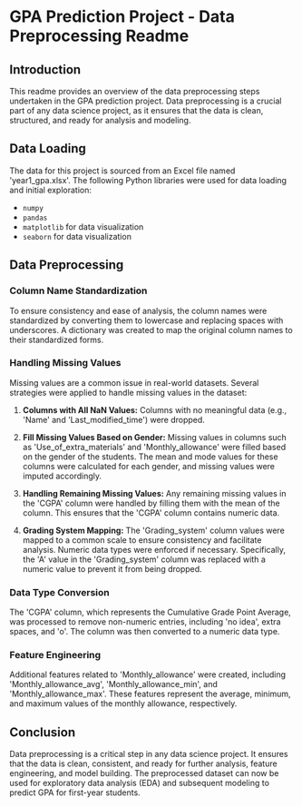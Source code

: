 # GPA Prediction Project - Data Preprocessing Readme

## Introduction

This readme provides an overview of the data preprocessing steps undertaken in the GPA prediction project. Data preprocessing is a crucial part of any data science project, as it ensures that the data is clean, structured, and ready for analysis and modeling.

## Data Loading

The data for this project is sourced from an Excel file named 'year1_gpa.xlsx'. The following Python libraries were used for data loading and initial exploration:

- `numpy`
- `pandas`
- `matplotlib` for data visualization
- `seaborn` for data visualization

## Data Preprocessing

### Column Name Standardization

To ensure consistency and ease of analysis, the column names were standardized by converting them to lowercase and replacing spaces with underscores. A dictionary was created to map the original column names to their standardized forms.

### Handling Missing Values

Missing values are a common issue in real-world datasets. Several strategies were applied to handle missing values in the dataset:

1. **Columns with All NaN Values:** Columns with no meaningful data (e.g., 'Name' and 'Last_modified_time') were dropped.

2. **Fill Missing Values Based on Gender:** Missing values in columns such as 'Use_of_extra_materials' and 'Monthly_allowance' were filled based on the gender of the students. The mean and mode values for these columns were calculated for each gender, and missing values were imputed accordingly.

3. **Handling Remaining Missing Values:** Any remaining missing values in the 'CGPA' column were handled by filling them with the mean of the column. This ensures that the 'CGPA' column contains numeric data.

4. **Grading System Mapping:** The 'Grading_system' column values were mapped to a common scale to ensure consistency and facilitate analysis. Numeric data types were enforced if necessary. Specifically, the 'A' value in the 'Grading_system' column was replaced with a numeric value to prevent it from being dropped.

### Data Type Conversion

The 'CGPA' column, which represents the Cumulative Grade Point Average, was processed to remove non-numeric entries, including 'no idea', extra spaces, and 'o'. The column was then converted to a numeric data type.

### Feature Engineering

Additional features related to 'Monthly_allowance' were created, including 'Monthly_allowance_avg', 'Monthly_allowance_min', and 'Monthly_allowance_max'. These features represent the average, minimum, and maximum values of the monthly allowance, respectively.

## Conclusion

Data preprocessing is a critical step in any data science project. It ensures that the data is clean, consistent, and ready for further analysis, feature engineering, and model building. The preprocessed dataset can now be used for exploratory data analysis (EDA) and subsequent modeling to predict GPA for first-year students.
